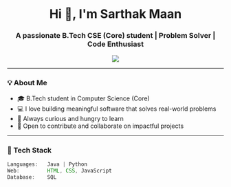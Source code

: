 <h1 align="center">Hi 👋, I'm Sarthak Maan</h1>
<h3 align="center">A passionate B.Tech CSE (Core) student | Problem Solver | Code Enthusiast</h3>

<p align="center">
  <img src="https://readme-typing-svg.herokuapp.com/?lines=Java%20%7C%20Python%20%7C%20SQL%20%7C%20HTML/CSS/JS;Passionate%20Coder;Problem%20Solver;Always%20Learning...&center=true&width=500&height=45">
</p>

---

### 💡 About Me

- 🎓 B.Tech student in Computer Science (Core)
- 💻 I love building meaningful software that solves real-world problems
- 🧠 Always curious and hungry to learn
- 🤝 Open to contribute and collaborate on impactful projects

---

### 🚀 Tech Stack

```java
Languages:   Java | Python
Web:         HTML, CSS, JavaScript
Database:    SQL
